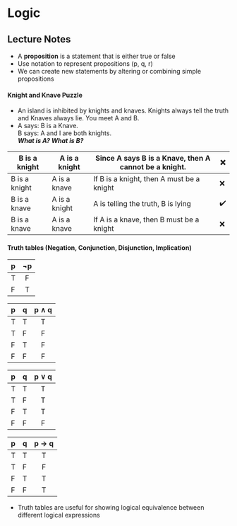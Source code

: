 # Logic

## Lecture Notes
* A **proposition** is a statement that is either true or false
* Use notation to represent propositions (p, q, r)
* We can create new statements by altering or combining simple propositions
#### **Knight and Knave Puzzle**
  * An island is inhibited by knights and knaves. Knights always tell the truth and Knaves always lie. You meet A and B.
  * A says: B is a Knave. \
  B says: A and I are both knights. \
  ***What is A? What is B?*** 

| B is a knight  | A is a knight | Since A says B is a Knave, then A cannot be a knight. | ❌|
| --- | ---- | ---- | ----|
| B is a knight  | A is a knave | If B is a knight, then A must be a knight | ❌ |
| B is a knave  | A is a knight  | A is telling the truth, B is lying | ✔️ |
| B is a knave | A is a knave | If A is a knave, then B must be a knight | ❌ |

#### Truth tables (Negation, Conjunction, Disjunction, Implication)

| p | ¬p |
|--|:--:|
| T| F|
|F| T|

| p | q | p ∧ q |
| ---|---|:---:|
| T | T | T|
|T | F | F|
|F | T | F| 
|F | F | F |

| p | q | p ∨ q |
| ---|---|:---:|
| T | T | T|
|T | F | T|
|F | T | T| 
|F | F | F |

| p | q | p → q |
| ---|---|:---:|
| T | T | T|
|T | F | F|
|F | T | T| 
|F | F | T |

* Truth tables are useful for showing logical equivalence between different logical expressions
